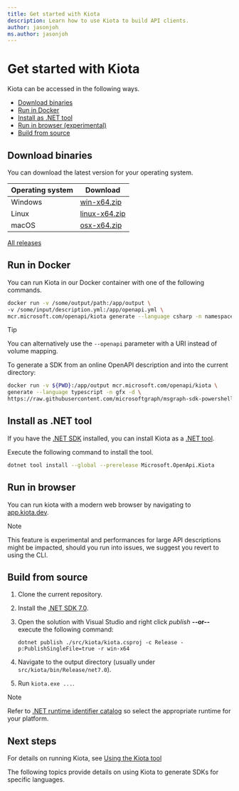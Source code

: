 ```yaml
---
title: Get started with Kiota
description: Learn how to use Kiota to build API clients.
author: jasonjoh
ms.author: jasonjoh
---
```


# Get started with Kiota

Kiota can be accessed in the following ways.

- [Download binaries](#download-binaries)
- [Run in Docker](#run-in-docker)
- [Install as .NET tool](#install-as-net-tool)
- [Run in browser (experimental)](#run-in-browser)
- [Build from source](#build-from-source)

## Download binaries

You can download the latest version for your operating system.

| Operating system | Download                                                                                    |
|------------------|---------------------------------------------------------------------------------------------|
| Windows          | [win-x64.zip](https://github.com/microsoft/kiota/releases/download/v0.11.1/win-x64.zip)     |
| Linux            | [linux-x64.zip](https://github.com/microsoft/kiota/releases/download/v0.11.1/linux-x64.zip) |
| macOS            | [osx-x64.zip](https://github.com/microsoft/kiota/releases/download/v0.11.1/osx-x64.zip)     |

[All releases](https://github.com/microsoft/kiota/releases/latest)

## Run in Docker

You can run Kiota in our Docker container with one of the following commands.

```bash
docker run -v /some/output/path:/app/output \
-v /some/input/description.yml:/app/openapi.yml \
mcr.microsoft.com/openapi/kiota generate --language csharp -n namespace-prefix
```

> [!TIP]
> You can alternatively use the `--openapi` parameter with a URI instead of volume mapping.

To generate a SDK from an online OpenAPI description and into the current directory:

```bash
docker run -v ${PWD}:/app/output mcr.microsoft.com/openapi/kiota \
generate --language typescript -n gfx -d \
https://raw.githubusercontent.com/microsoftgraph/msgraph-sdk-powershell/dev/openApiDocs/v1.0/Mail.yml
```

## Install as .NET tool

If you have the [.NET SDK](https://dotnet.microsoft.com/download) installed, you can install Kiota as a [.NET tool](https://learn.microsoft.com/dotnet/core/tools/global-tools).

Execute the following command to install the tool.

```bash
dotnet tool install --global --prerelease Microsoft.OpenApi.Kiota
```

## Run in browser

You can run kiota with a modern web browser by navigating to [app.kiota.dev](https://app.kiota.dev).

> [!NOTE]
> This feature is experimental and performances for large API descriptions might be impacted, should you run into issues, we suggest you revert to using the CLI.

## Build from source

1. Clone the current repository.
1. Install the [.NET SDK 7.0](https://get.dot.net/7).
1. Open the solution with Visual Studio and right click *publish* **--or--** execute the following command:

    ```shell
    dotnet publish ./src/kiota/kiota.csproj -c Release -p:PublishSingleFile=true -r win-x64
    ```

1. Navigate to the output directory (usually under `src/kiota/bin/Release/net7.0`).
1. Run `kiota.exe ...`.

> [!NOTE]
> Refer to [.NET runtime identifier catalog](https://learn.microsoft.com/dotnet/core/rid-catalog) so select the appropriate runtime for your platform.

## Next steps

For details on running Kiota, see [Using the Kiota tool](using.md)

The following topics provide details on using Kiota to generate SDKs for specific languages.
